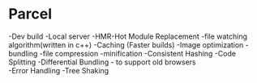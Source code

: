 
# Parcel
-Dev build
-Local server
-HMR-Hot Module Replacement
-file watching algorithm(written in c++)
-Caching (Faster builds)
-Image optimization
-bundling
-file compression
-minification
-Consistent Hashing
-Code Splitting
-Differential Bundling - to support old browsers     
-Error Handling
-Tree Shaking
